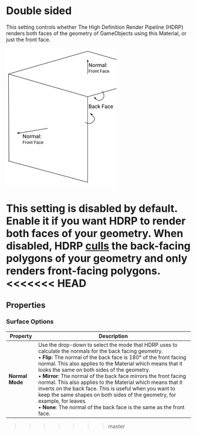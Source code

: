 # Double sided

This setting controls whether The High Definition Render Pipeline (HDRP) renders both faces of the geometry of GameObjects using this Material, or just the front face.

 ![](Images/DoubleSided1.png)

This setting is disabled by default.  Enable it if you want HDRP to render both faces of your geometry. When disabled, HDRP [culls](https://docs.unity3d.com/Manual/SL-CullAndDepth.html) the back-facing polygons of your geometry and only renders front-facing polygons.
<<<<<<< HEAD
=======

## Properties

### Surface Options

| **Property**    | Description                                                  |
| --------------- | ------------------------------------------------------------ |
| **Normal Mode** | Use the drop-down to select the mode that HDRP uses to calculate the normals for the back facing geometry.<br />&#8226; **Flip**: The normal of the back face is 180° of the front facing normal. This also applies to the Material which means that it looks the same on both sides of the geometry.<br />&#8226; **Mirror**: The normal of the back face mirrors the front facing normal. This also applies to the Material which means that it inverts on the back face. This is useful when you want to keep the same shapes on both sides of the geometry, for example, for leaves.<br />&#8226; **None**: The normal of the back face is the same as the front face. |

>>>>>>> master
